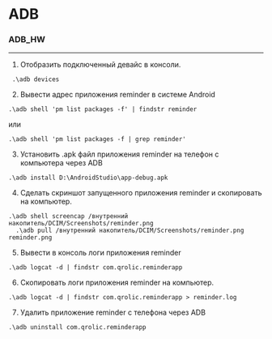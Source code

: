 # ADB

### ADB_HW
  ___

 1. Отобразить подключенный девайс в консоли.

 ```
  .\adb devices
  ```
 2. Вывести адрес приложения reminder в системе Android
	
  ```
  .\adb shell 'pm list packages -f' | findstr reminder
  ```
  или
   ```
  .\adb shell 'pm list packages -f | grep reminder'
  ```
 3. Установить .apk файл приложения reminder на телефон с компьютера через  ADB
	
  ```
  .\adb install D:\AndroidStudio\app-debug.apk
  ```
 4. Сделать скриншот запущенного приложения reminder и скопировать на компьютер.

  ``` 
  .\adb shell screencap /внутренний накопитель/DCIM/Screenshots/reminder.png
	.\adb pull /внутренний накопитель/DCIM/Screenshots/reminder.png reminder.png
  ```
 5. Вывести в консоль логи приложения reminder
	
  ```
  .\adb logcat -d | findstr com.qrolic.reminderapp
  ```
 6. Скопировать логи приложения reminder на компьютер.
	
  ```
  .\adb logcat -d | findstr com.qrolic.reminderapp > reminder.log
  ```
 7. Удалить приложение reminder с телефона через ADB
	
  ```
  .\adb uninstall com.qrolic.reminderapp
  ```